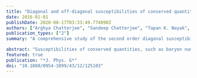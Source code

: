 ```yaml
---
title: "Diagonal and off-diagonal susceptibilities of conserved quantities in relativistic heavy-ion collisions"
date: 2016-01-01
publishDate: 2020-08-17T03:33:49.774090Z
authors: ["Arghya Chatterjee", "Sandeep Chatterjee", "Tapan K. Nayak", "Nihar Ranjan Sahoo"]
publication_types: ["2"]
summary: "A comprehensive study of the second order diagonal susceptibilities and cross correlations has been made within a thermal model approach of the hadron resonance gas model as well as with a hadronic transport model, ultra-relativistic quantum molecular dynamics. The transverse momentum cutoff dependence of suitably normalised susceptibilities are proposed as useful observables to probe the properties of the medium at freezeout."

abstract: "Susceptibilities of conserved quantities, such as baryon number, strangeness and electric charge are sensitive to the onset of quantum chromodynamics phase transition, and are expected to provide information on the matter produced in heavy-ion collision experiments. A comprehensive study of the second order diagonal susceptibilities and cross correlations has been made within a thermal model approach of the hadron resonance gas model as well as with a hadronic transport model, ultra-relativistic quantum molecular dynamics. We perform a detailed analysis of the effect of detector acceptances and choice of particle species in the experimental measurements of the susceptibilities for heavy-ion collisions corresponding to sqrt(sNN​) = 4 GeV to 200 GeV. The transverse momentum cutoff dependence of suitably normalised susceptibilities are proposed as useful observables to probe the properties of the medium at freezeout."
featured: true
publication: "*J. Phys. G*"
doi: "10.1088/0954-3899/43/12/125103"
---
```


